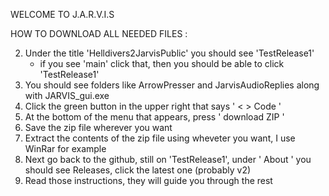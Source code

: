 WELCOME TO J.A.R.V.I.S

HOW TO DOWNLOAD ALL NEEDED FILES :

2. Under the title 'Helldivers2JarvisPublic' you should see 'TestRelease1'
    - if you see 'main' click that, then you should be able to click 'TestRelease1'
3. You should see folders like ArrowPresser and JarvisAudioReplies along with JARVIS_gui.exe
4. Click the green button in the upper right that says ' < > Code '
5. At the bottom of the menu that appears, press ' download ZIP '
6. Save the zip file wherever you want
7. Extract the contents of the zip file using wheveter you want, I use WinRar for example
7. Next go back to the github, still on 'TestRelease1', under ' About ' you should see Releases, click the latest one (probably v2) 
8. Read those instructions, they will guide you through the rest
